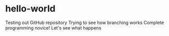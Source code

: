 # hello-world
Testing out GitHub repository
Trying to see how branching works
Complete programming novice!
Let's see what happens
